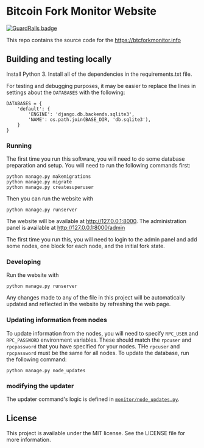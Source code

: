 # Bitcoin Fork Monitor Website

[![GuardRails badge](https://badges.production.guardrails.io/shtakai/forkmon.svg)](https://www.guardrails.io)

This repo contains the source code for the https://btcforkmonitor.info

## Building and testing locally

Install Python 3. Install all of the dependencies in the requirements.txt
file.

For testing and debugging purposes, it may be easier to replace the lines
in settings about the `DATABASES` with the following:

    DATABASES = {
        'default': {
            'ENGINE': 'django.db.backends.sqlite3',
            'NAME': os.path.join(BASE_DIR, 'db.sqlite3'),
        }
    }

### Running

The first time you run this software, you will need to do some database
preparation and setup. You will need to run the following commands first:

    python manage.py makemigrations
    python manage.py migrate
    python manage.py createsuperuser

Then you can run the website with

    python manage.py runserver

The website will be available at http://127.0.0.1:8000. The administration
panel is available at http://127.0.0.1:8000/admin

The first time you run this, you will need to login to the admin panel and add
some nodes, one block for each node, and the initial fork state.

### Developing

Run the website with

    python manage.py runserver

Any changes made to any of the file in this project will be automatically updated
and reflected in the website by refreshing the web page.

### Updating information from nodes

To update information from the nodes, you will need to specify `RPC_USER` and `RPC_PASSWORD`
environment variables. These should match the `rpcuser` and `rpcpassword` that you have specified
for your nodes. THe `rpcuser` and `rpcpassword` must be the same for all nodes. To update
the database, run the following command:

    python manage.py node_updates

### modifying the updater

The updater command's logic is defined in [`monitor/node_updates.py`](monitor/node_updates.py).

## License

This project is available under the MIT license. See the LICENSE file for more information.